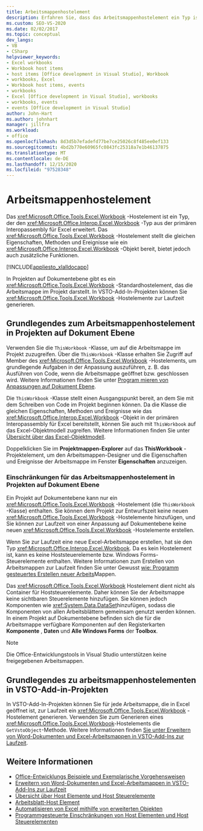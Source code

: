 ```yaml
---
title: Arbeitsmappenhostelement
description: Erfahren Sie, dass das Arbeitsmappenhostelement ein Typ ist, der den Arbeitsmappentyp aus der primären Interopassembly für Microsoft Excel erweitert.
ms.custom: SEO-VS-2020
ms.date: 02/02/2017
ms.topic: conceptual
dev_langs:
- VB
- CSharp
helpviewer_keywords:
- Excel workbooks
- Workbook host items
- host items [Office development in Visual Studio], Workbook
- workbooks, Excel
- Workbook host items, events
- workbooks
- Excel [Office development in Visual Studio], workbooks
- workbooks, events
- events [Office development in Visual Studio]
author: John-Hart
ms.author: johnhart
manager: jillfra
ms.workload:
- office
ms.openlocfilehash: 8d3d5b7efadefd77be7ce25026c8f485ee0ef133
ms.sourcegitcommit: 4bd2b770e60965fc0843fc25318a7e1b46137875
ms.translationtype: MT
ms.contentlocale: de-DE
ms.lasthandoff: 12/15/2020
ms.locfileid: "97528348"
---
```

# <a name="workbook-host-item"></a>Arbeitsmappenhostelement
  Das <xref:Microsoft.Office.Tools.Excel.Workbook> -Hostelement ist ein Typ, der den <xref:Microsoft.Office.Interop.Excel.Workbook> -Typ aus der primären Interopassembly für Excel erweitert. Das <xref:Microsoft.Office.Tools.Excel.Workbook> -Hostelement stellt die gleichen Eigenschaften, Methoden und Ereignisse wie ein <xref:Microsoft.Office.Interop.Excel.Workbook> -Objekt bereit, bietet jedoch auch zusätzliche Funktionen.

 [!INCLUDE[appliesto_xlalldocapp](../vsto/includes/appliesto-xlalldocapp-md.md)]

 In Projekten auf Dokumentebene gibt es ein <xref:Microsoft.Office.Tools.Excel.Workbook> -Standardhostelement, das die Arbeitsmappe im Projekt darstellt. In VSTO-Add-In-Projekten können Sie <xref:Microsoft.Office.Tools.Excel.Workbook> -Hostelemente zur Laufzeit generieren.

## <a name="understand-the-workbook-host-item-in-document-level-projects"></a>Grundlegendes zum Arbeitsmappenhostelement in Projekten auf Dokument Ebene
 Verwenden Sie die `ThisWorkbook` -Klasse, um auf die Arbeitsmappe im Projekt zuzugreifen. Über die `ThisWorkbook` -Klasse erhalten Sie Zugriff auf Member des <xref:Microsoft.Office.Tools.Excel.Workbook> -Hostelements, um grundlegende Aufgaben in der Anpassung auszuführen, z. B. das Ausführen von Code, wenn die Arbeitsmappe geöffnet bzw. geschlossen wird. Weitere Informationen finden Sie unter [Program mieren von Anpassungen auf Dokument Ebene](../vsto/programming-document-level-customizations.md).

 Die `ThisWorkbook` -Klasse stellt einen Ausgangspunkt bereit, an dem Sie mit dem Schreiben von Code im Projekt beginnen können. Da die Klasse die gleichen Eigenschaften, Methoden und Ereignisse wie das <xref:Microsoft.Office.Interop.Excel.Workbook> -Objekt in der primären Interopassembly für Excel bereitstellt, können Sie auch mit `ThisWorkbook` auf das Excel-Objektmodell zugreifen. Weitere Informationen finden Sie unter [Übersicht über das Excel-Objektmodell](../vsto/excel-object-model-overview.md).

 Doppelklicken Sie im **Projektmappen-Explorer** auf das **ThisWorkbook** -Projektelement, um den Arbeitsmappen-Designer und die Eigenschaften und Ereignisse der Arbeitsmappe im Fenster **Eigenschaften** anzuzeigen.

### <a name="limitations-of-the-workbook-host-item-in-document-level-projects"></a>Einschränkungen für das Arbeitsmappenhostelement in Projekten auf Dokument Ebene
 Ein Projekt auf Dokumentebene kann nur ein <xref:Microsoft.Office.Tools.Excel.Workbook> -Hostelement (die `ThisWorkbook` -Klasse) enthalten. Sie können dem Projekt zur Entwurfszeit keine neuen <xref:Microsoft.Office.Tools.Excel.Workbook> -Hostelemente hinzufügen, und Sie können zur Laufzeit von einer Anpassung auf Dokumentebene keine neuen <xref:Microsoft.Office.Tools.Excel.Workbook> -Hostelemente erstellen.

 Wenn Sie zur Laufzeit eine neue Excel-Arbeitsmappe erstellen, hat sie den Typ <xref:Microsoft.Office.Interop.Excel.Workbook>. Da es kein Hostelement ist, kann es keine Hoststeuerelemente bzw. Windows Forms-Steuerelemente enthalten. Weitere Informationen zum Erstellen von Arbeitsmappen zur Laufzeit finden Sie unter Gewusst [wie: Programm gesteuertes Erstellen neuer Arbeits](../vsto/how-to-programmatically-create-new-workbooks.md)Mappen.

 Das <xref:Microsoft.Office.Tools.Excel.Workbook> Hostelement dient nicht als Container für Hoststeuerelemente. Daher können Sie der Arbeitsmappe keine sichtbaren Steuerelemente hinzufügen. Sie können jedoch Komponenten wie <xref:System.Data.DataSet>hinzufügen, sodass die Komponenten von allen Arbeitsblättern gemeinsam genutzt werden können. In einem Projekt auf Dokumentebene befinden sich die für die Arbeitsmappe verfügbare Komponenten auf den Registerkarten **Komponente** , **Daten** und **Alle Windows Forms** der **Toolbox**.

> [!NOTE]
> Die Office-Entwicklungstools in Visual Studio unterstützen keine freigegebenen Arbeitsmappen.

## <a name="understand-workbook-host-items-in-vsto-add-in-projects"></a>Grundlegendes zu arbeitsmappenhostelementen in VSTO-Add-in-Projekten
 In VSTO-Add-In-Projekten können Sie für jede Arbeitsmappe, die in Excel geöffnet ist, zur Laufzeit ein <xref:Microsoft.Office.Tools.Excel.Workbook> -Hostelement generieren. Verwenden Sie zum Generieren eines <xref:Microsoft.Office.Tools.Excel.Workbook>-Hostelements die `GetVstoObject`-Methode. Weitere Informationen finden [Sie unter Erweitern von Word-Dokumenten und Excel-Arbeitsmappen in VSTO-Add-Ins zur Laufzeit](../vsto/extending-word-documents-and-excel-workbooks-in-vsto-add-ins-at-run-time.md).

## <a name="see-also"></a>Weitere Informationen
- [Office-Entwicklungs Beispiele und Exemplarische Vorgehensweisen](../vsto/office-development-samples-and-walkthroughs.md)
- [Erweitern von Word-Dokumenten und Excel-Arbeitsmappen in VSTO-Add-Ins zur Laufzeit](../vsto/extending-word-documents-and-excel-workbooks-in-vsto-add-ins-at-run-time.md)
- [Übersicht über Host Elemente und Host Steuerelemente](../vsto/host-items-and-host-controls-overview.md)
- [Arbeitsblatt-Host Element](../vsto/worksheet-host-item.md)
- [Automatisieren von Excel mithilfe von erweiterten Objekten](../vsto/automating-excel-by-using-extended-objects.md)
- [Programmgesteuerte Einschränkungen von Host Elementen und Host Steuerelementen](../vsto/programmatic-limitations-of-host-items-and-host-controls.md)
